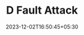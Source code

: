 ---
weight: 999
title: "D Fault Attack"
description: ""
icon: "article"
date: "2023-12-02T16:50:45+05:30"
lastmod: "2023-12-02T16:50:45+05:30"
draft: true
toc: true
---